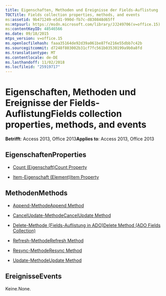 ```yaml
---
title: Eigenschaften, Methoden und Ereignisse der Fields-Auflistung
TOCTitle: Fields collection properties, methods, and events
ms:assetid: 9b471249-e5d1-990d-fb7c-d830848d65ff
ms:mtpsurl: https://msdn.microsoft.com/library/JJ249706(v=office.15)
ms:contentKeyID: 48546566
ms.date: 09/18/2015
mtps_version: v=office.15
ms.openlocfilehash: faaa35164de92d39a061be87fe216e55dbb7c42b
ms.sourcegitcommit: d7248f803002b31cf7fc561b03530199a9b0a8fd
ms.translationtype: MT
ms.contentlocale: de-DE
ms.lasthandoff: 11/02/2018
ms.locfileid: "25919717"
---
```

# <a name="fields-collection-properties-methods-and-events"></a><span data-ttu-id="01bab-102">Eigenschaften, Methoden und Ereignisse der Fields-Auflistung</span><span class="sxs-lookup"><span data-stu-id="01bab-102">Fields collection properties, methods, and events</span></span>

<span data-ttu-id="01bab-103">**Betrifft**: Access 2013, Office 2013</span><span class="sxs-lookup"><span data-stu-id="01bab-103">**Applies to**: Access 2013, Office 2013</span></span>

## <a name="properties"></a><span data-ttu-id="01bab-104">Eigenschaften</span><span class="sxs-lookup"><span data-stu-id="01bab-104">Properties</span></span>

- [<span data-ttu-id="01bab-105">Count (Eigenschaft)</span><span class="sxs-lookup"><span data-stu-id="01bab-105">Count Property</span></span>](count-property-ado.md)

- [<span data-ttu-id="01bab-106">Item-Eigenschaft (Element)</span><span class="sxs-lookup"><span data-stu-id="01bab-106">Item Property</span></span>](item-property-ado.md)

## <a name="methods"></a><span data-ttu-id="01bab-107">Methoden</span><span class="sxs-lookup"><span data-stu-id="01bab-107">Methods</span></span>

- [<span data-ttu-id="01bab-108">Append-Methode</span><span class="sxs-lookup"><span data-stu-id="01bab-108">Append Method</span></span>](append-method-ado.md)

- [<span data-ttu-id="01bab-109">CancelUpdate-Methode</span><span class="sxs-lookup"><span data-stu-id="01bab-109">CancelUpdate Method</span></span>](cancelupdate-method-ado.md)

- [<span data-ttu-id="01bab-110">Delete-Methode (Fields-Auflistung in ADO)</span><span class="sxs-lookup"><span data-stu-id="01bab-110">Delete Method (ADO Fields Collection)</span></span>](delete-method-ado-fields-collection.md)

- [<span data-ttu-id="01bab-111">Refresh-Methode</span><span class="sxs-lookup"><span data-stu-id="01bab-111">Refresh Method</span></span>](refresh-method-ado.md)

- [<span data-ttu-id="01bab-112">Resync-Methode</span><span class="sxs-lookup"><span data-stu-id="01bab-112">Resync Method</span></span>](resync-method-ado.md)

- [<span data-ttu-id="01bab-113">Update-Methode</span><span class="sxs-lookup"><span data-stu-id="01bab-113">Update Method</span></span>](update-method-ado.md)

## <a name="events"></a><span data-ttu-id="01bab-114">Ereignisse</span><span class="sxs-lookup"><span data-stu-id="01bab-114">Events</span></span>

<span data-ttu-id="01bab-115">Keine.</span><span class="sxs-lookup"><span data-stu-id="01bab-115">None.</span></span>

